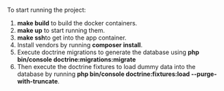 To start running the project:

1. <b>make build</b> to build the docker containers.
2. <b>make up</b> to start running them.
3. <b>make ssh</b>to get into the app container.
5. Install vendors by running <b>composer install</b>.
4. Execute doctrine migrations to generate the database using <b>php bin/console doctrine:migrations:migrate</b>
5. Then execute the doctrine fixtures to load dummy data into the database by running <b>php bin/console doctrine:fixtures:load --purge-with-truncate</b>.